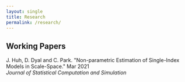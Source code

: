 ```yaml
---
layout: single
title: Research
permalink: /research/
---
```


## Working Papers

J. Huh, D. Dyal and C. Park. "Non-parametric Estimation of Single-Index Models in Scale-Space." Mar 2021 <br />
*Journal of Statistical Computation and Simulation* 
